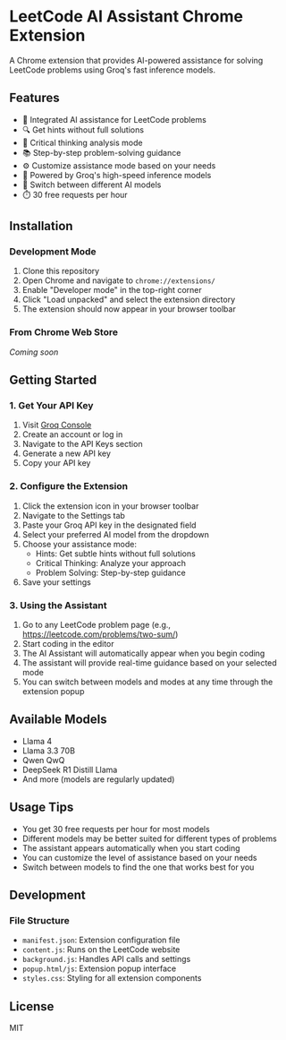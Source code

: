 # LeetCode AI Assistant Chrome Extension

A Chrome extension that provides AI-powered assistance for solving LeetCode problems using Groq's fast inference models.

## Features

- 🤖 Integrated AI assistance for LeetCode problems
- 🔍 Get hints without full solutions
- 🧠 Critical thinking analysis mode
- 📚 Step-by-step problem-solving guidance
- ⚙️ Customize assistance mode based on your needs
- 🚀 Powered by Groq's high-speed inference models
- 🔄 Switch between different AI models
- ⏱️ 30 free requests per hour

## Installation

### Development Mode
1. Clone this repository
2. Open Chrome and navigate to `chrome://extensions/`
3. Enable "Developer mode" in the top-right corner
4. Click "Load unpacked" and select the extension directory
5. The extension should now appear in your browser toolbar

### From Chrome Web Store
*Coming soon*

## Getting Started

### 1. Get Your API Key
1. Visit [Groq Console](https://console.groq.com/home)
2. Create an account or log in
3. Navigate to the API Keys section
4. Generate a new API key
5. Copy your API key

### 2. Configure the Extension
1. Click the extension icon in your browser toolbar
2. Navigate to the Settings tab
3. Paste your Groq API key in the designated field
4. Select your preferred AI model from the dropdown
5. Choose your assistance mode:
   - Hints: Get subtle hints without full solutions
   - Critical Thinking: Analyze your approach
   - Problem Solving: Step-by-step guidance
6. Save your settings

### 3. Using the Assistant
1. Go to any LeetCode problem page (e.g., https://leetcode.com/problems/two-sum/)
2. Start coding in the editor
3. The AI Assistant will automatically appear when you begin coding
4. The assistant will provide real-time guidance based on your selected mode
5. You can switch between models and modes at any time through the extension popup

## Available Models
- Llama 4
- Llama 3.3 70B
- Qwen QwQ
- DeepSeek R1 Distill Llama
- And more (models are regularly updated)

## Usage Tips
- You get 30 free requests per hour for most models
- Different models may be better suited for different types of problems
- The assistant appears automatically when you start coding
- You can customize the level of assistance based on your needs
- Switch between models to find the one that works best for you

## Development

### File Structure

- `manifest.json`: Extension configuration file
- `content.js`: Runs on the LeetCode website
- `background.js`: Handles API calls and settings
- `popup.html/js`: Extension popup interface
- `styles.css`: Styling for all extension components

## License

MIT 